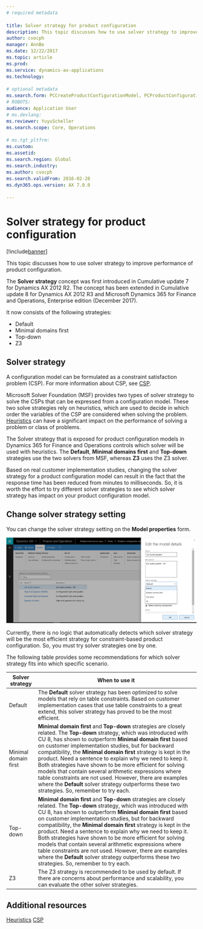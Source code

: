```yaml
---
# required metadata

title: Solver strategy for product configuration
description: This topic discusses how to use solver strategy to improve performance of product configuration. 
author: cvocph 
manager: AnnBe
ms.date: 12/22/2017
ms.topic: article
ms.prod: 
ms.service: dynamics-ax-applications
ms.technology: 

# optional metadata
ms.search.form: PCCreateProductConfigurationModel, PCProductConfigurationModelListPage 
# ROBOTS: 
audience: Application User
# ms.devlang: 
ms.reviewer: YuyuScheller
ms.search.scope: Core, Operations

# ms.tgt_pltfrm: 
ms.custom: 
ms.assetid: 
ms.search.region: Global
ms.search.industry: 
ms.author: cvocph
ms.search.validFrom: 2016-02-28
ms.dyn365.ops.version: AX 7.0.0

---
```


# Solver strategy for product configuration

[!include[banner](../includes/banner.md)]

This topic discusses how to use solver strategy to improve performance of product configuration.

The **Solver strategy** concept was first introduced in Cumulative update 7 for Dynamics AX 2012 R2. The concept has been extended in Cumulative update 8 for Dynamics AX 2012 R3 and Microsoft Dynamics 365 for Finance and Operations, Enterprise edition (December 2017).

It now consists of the following strategies:

-  Default
-  Minimal domains first
-  Top-down
-  Z3

## Solver strategy 

A configuration model can be formulated as a constraint satisfaction problem (CSP). For more information about CSP, see [CSP](http://aima.cs.berkeley.edu/2nd-ed/newchap05.pdf).

Microsoft Solver Foundation (MSF) provides two types of solver strategy to solve the CSPs that can be expressed from a configuration model. These two solve strategies rely on heuristics, which are used to decide in which order the variables of the CSP are considered when solving the problem. [Heuristics](https://techterms.com/definition/heuristic) can have a significant impact on the performance of solving a problem or class of problems.

The Solver strategy that is exposed for product configuration models in Dynamics 365 for Finance and Operations controls which solver will be used with heuristics. The **Default**, **Minimal domains first** and **Top-down** strategies use the two solvers from MSF, whereas **Z3** uses the Z3 solver. 

Based on real customer implementation studies, changing the solver strategy for a product configuration model can result in the fact that the response time has been reduced from minutes to milliseconds. So, it is worth the effort to try different solver strategies to see which solver strategy has impact on your product configuration model.

## Change solver strategy setting

You can change the solver strategy setting on the **Model properties** form.

[![Solver strategy](./media/solver-strategy.png)](./media/solver-strategy.png)

Currently, there is no logic that automatically detects which solver strategy will be the most efficient strategy for constraint-based product configuration. So, you must try solver strategies one by one.

The following table provides some recommendations for which solver strategy fits into which specific scenario.

| Solver strategy | When to use it       |
|----------------------|------------|
| Default              | The **Default** solver strategy has been optimized to solve models that rely on table constraints. Based on customer implementation cases that use table constraints to a great extend, this solver strategy has proved to be the most efficient. |
| Minimal domain first | **Minimal domain first** and **Top-down** strategies are closely related. The **Top-down** strategy, which was introduced with CU 8, has shown to outperform **Minimal domain first** based on customer implementation studies, but for backward compatibility, the **Minimal domain first** strategy is kept in the product. Need a sentence to explain why we need to keep it. Both strategies have shown to be more efficient for solving models that contain several arithmetic expressions where table constraints are not used. However, there are examples where the **Default** solver strategy outperforms these two strategies. So, remember to try each.|
| Top-down             | **Minimal domain first** and **Top-down** strategies are closely related. The **Top-down** strategy, which was introduced with CU 8, has shown to outperform **Minimal domain first** based on customer implementation studies, but for backward compatibility, the **Minimal domain first** strategy is kept in the product. Need a sentence to explain why we need to keep it. Both strategies have shown to be more efficient for solving models that contain several arithmetic expressions where table constraints are not used. However, there are examples where the **Default** solver strategy outperforms these two strategies. So, remember to try each.|
| Z3                   | The Z3 strategy is recommended to be used by default. If there are concerns about performance and scalability, you can evaluate the other solver strategies.       |


## Additional resources

[Heuristics](https://techterms.com/definition/heuristic)
[CSP](http://aima.cs.berkeley.edu/2nd-ed/newchap05.pdf)

